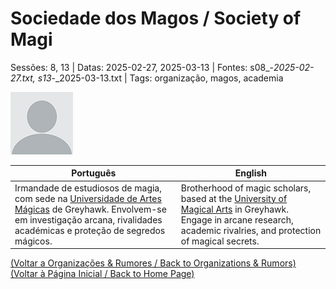 
# Sociedade dos Magos / Society of Magi

Sessões: 8, 13 | Datas: 2025-02-27, 2025-03-13 | Fontes: s08_-_2025-02-27.txt, s13_-_2025-03-13.txt | Tags: organização, magos, academia

![Sociedade dos Magos](blank.png)

| Português | English |
|-----------|---------|
| Irmandade de estudiosos de magia, com sede na [Universidade de Artes Mágicas](universidade_de_artes_magicas.md) de Greyhawk. Envolvem-se em investigação arcana, rivalidades académicas e proteção de segredos mágicos. | Brotherhood of magic scholars, based at the [University of Magical Arts](universidade_de_artes_magicas.md) in Greyhawk. Engage in arcane research, academic rivalries, and protection of magical secrets. |

[(Voltar a Organizações & Rumores / Back to Organizations & Rumors)](organizacoes.md)  
[(Voltar à Página Inicial / Back to Home Page)](../../home.md)


























